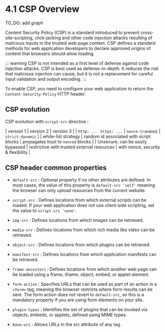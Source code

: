 # 4.1 CSP Overview

TO_DO: add graph

Content Security Policy (CSP) is a standard introduced to prevent cross-site-scripting, click-jacking and other code injection attacks resulting of malicious inputs in the trusted web page context.
CSP defines a standard methods for web application developers to declare approved origins of content that browsers should allow loading.

::: warning
CSP is not intended as a first level of defense against code injection attacks. CSP is best used as defense-in-depth. 
It reduces the risk that malicious injection can cause, but it is not a replacement for careful input validation and output encoding.
:::

To enable CSP, you need to configure your web application to return the `Content-Security-Policy` HTTP header.

## CSP evolution

CSP evolution with `script-src` directive :

| version 1 | version 2 | version 3 |
| `http: ... https: ...` | `nonce-{random}` | `strict-dynamic` |
| white-list strategy | random id associated with script blocks | propagates trust to `nonced` blocks |
| Unsecure, can be easily bypassed | restrictive with trusted external resources | with nonce, security & flexibility |

## CSP header common properties


- `default-src` : Optional property if no other attributes are defined. In most cases, the value of this property is `default-src 'self'`  meaning the browser can only upload resources from the current website. 
  
- `script-src` : Defines locations from which external scripts can be loaded. If your web application does not use client-side scripting, set the value to `script-src 'none'`.
    
- `img-src` : Defines locations from which images can be retrieved.
    
- `media-src` : Defines locations from which rich media like video can be retrieved.
    
- `object-src` : Defines locations from which plugins can be retrieved.
    
- `manifest-src` : Defines locations from which application manifests can be retrieved.
    
- `frame-ancestors` : Defines locations from which another web page can be loaded using a frame, iframe, object, embed, or applet element.
    
- `form-action` : Specifies URLs that can be used as part of an action in a `<form>` tag, meaning the browser restricts where form results can be sent. The form action does not revert to `default-src`, so this is a mandatory property if you are using form elements on your site.
    
- `plugin-types` : Identifies the set of plugins that can be invoked via objects, embeds, or applets, defined using MIME types.
    
- `base-uri` : Allows URLs in the src attribute of any tag.


